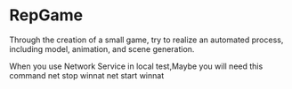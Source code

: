 # RepGame
Through the creation of a small game, try to realize an automated process, including model, animation, and scene generation.

When you use Network Service in local test,Maybe you will need this command
  net stop winnat
  net start winnat

